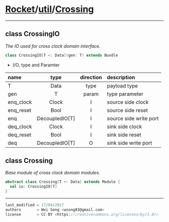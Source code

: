 [Rocket](../Readme.md)/[util](../util.md)/[Crossing](https://github.com/ucb-bar/rocket-chip/tree/master/src/main/scala/util/Crossing.scala)
========================


**********************

class CrossingIO
---------------------
*The IO used for cross clock domain interface.*

~~~scala
class CrossingIO[T <: Data](gen: T) extends Bundle
~~~

+ I/O, type and Paramter

| name                   | type             | direction  | description                           |
| :---                   | :--:             | :--:       | :---                                  |
| T                      | Data             | type       | payload type                          |
| gen                    | T                | param      | type parameter                        |
| enq\_clock             | Clock            | I          | source side clock                     |
| enq\_reset             | Bool             | I          | source side reset                     |
| enq                    | DecoupledIO[T]   | I          | source side write port                |
| deq\_clock             | Clock            | I          | sink side clock                       |
| deq\_reset             | Bool             | I          | sink side reset                       |
| deq                    | DecoupledIO[T]   | O          | sink side write port                  |


class Crossing
---------------
*Base module of cross clock domain modules.*

~~~scala
abstract class Crossing[T <: Data] extends Module {
  val io: CrossingIO[T]
}
~~~


**********************

```scala
last_modified = 17/04/2017
authors       = Wei Song <wsong83@gmail.com>
license       = CC-BY <https://creativecommons.org/licenses/by/3.0/>
```
